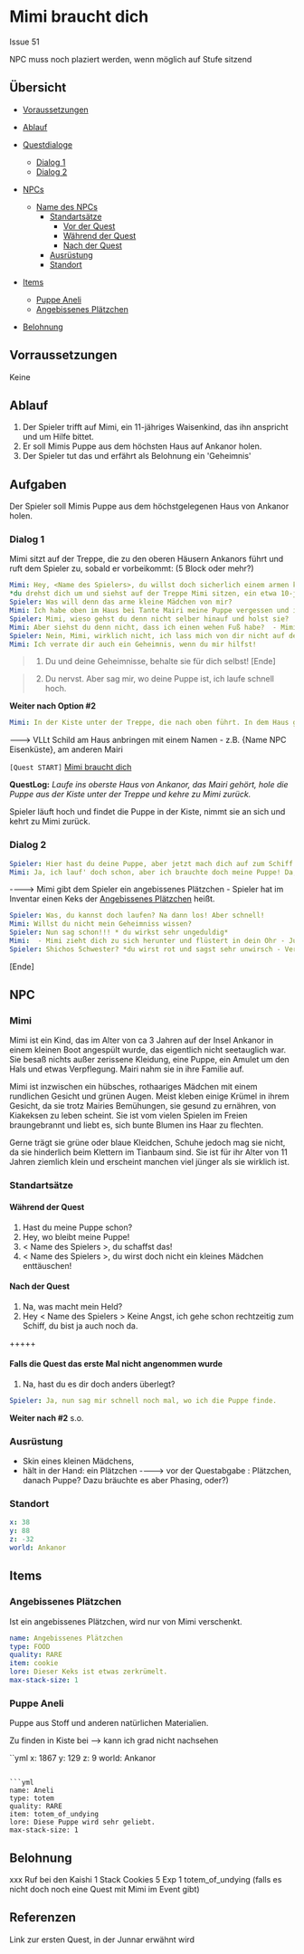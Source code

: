 # Mimi braucht dich

Issue 51

NPC muss noch plaziert werden, wenn möglich auf Stufe sitzend

## Übersicht 

- [Voraussetzungen](#voraussetzungen)
- [Ablauf](#ablauf)
- [Questdialoge](#questdialoge)
   - [Dialog 1](#dialog-1)
   - [Dialog 2](#dialog-2) 
- [NPCs](#npcs)
     - [Name des NPCs](#name-des-npcs)
         - [Standartsätze](#standartsaetze)
            - [Vor der Quest](#vor-der-quest)
            - [Während der Quest](#waehrend-der-quest)
            - [Nach der Quest](#nach-der-quest)
         - [Ausrüstung](#ausruestung)
         - [Standort](#standort)
       
-  [Items](#items)
    - [Puppe Aneli](#puppe-aneli)
    - [Angebissenes Plätzchen](#angebissenes-plaetzchen)
  
- [Belohnung](#belohnung)

## Vorraussetzungen

Keine

## Ablauf

1. Der Spieler trifft auf Mimi, ein 11-jähriges Waisenkind, das ihn anspricht und um Hilfe bittet.
2. Er soll Mimis Puppe aus dem höchsten Haus auf Ankanor holen.
3. Der Spieler tut das und erfährt als Belohnung ein 'Geheimnis'


## Aufgaben

Der Spieler soll Mimis Puppe aus dem höchstgelegenen Haus von Ankanor holen.

### **Dialog 1**

Mimi sitzt auf der Treppe, die zu den oberen Häusern Ankanors führt und ruft dem Spieler zu, sobald er vorbeikommt: (5 Block oder mehr?)

```yml
Mimi: Hey, <Name des Spielers>, du willst doch sicherlich einem armen kleinen Mädchen helfen? 
*du drehst dich um und siehst auf der Treppe Mimi sitzen, ein etwa 10-jähriges Mädchen, das du vom Sehen her kennst*
Spieler: Was will denn das arme kleine Mädchen von mir? 
Mimi: Ich habe oben im Haus bei Tante Mairi meine Puppe vergessen und ich brauche sie wirklich dringend!
Spieler: Mimi, wieso gehst du denn nicht selber hinauf und holst sie?
Mimi: Aber siehst du denn nicht, dass ich einen wehen Fuß habe?  - Mimi hält dir ihr Bein hin, das mit ein paar losen Stoffstreifen umwickelt ist - 
Spieler: Nein, Mimi, wirklich nicht, ich lass mich von dir nicht auf den Arm nehmen. Geh und hold dir deine Puppe selbst und dann schau, dass du zum Schiff kommst. Weißt du nicht, dass wir alle weg müssen, weil Agnatus und seine bösen Männer kommen? Ich habe jetzt Wichtigeres zu tun. 
Mimi: Ich verrate dir auch ein Geheimnis, wenn du mir hilfst!
```
> 1. Du und deine Geheimnisse, behalte sie für dich selbst! [Ende]

> 2. Du nervst. Aber sag mir, wo deine Puppe ist, ich laufe schnell hoch. 

**Weiter nach Option #2**

```yml
Mimi: In der Kiste unter der Treppe, die nach oben führt. In dem Haus ganz oben, nicht dort, wo Bürgermeister Roschick wohnt. Danke, <Name des Spielers>, du bist einfach großartig! 
```
---> VLLt Schild am Haus anbringen mit einem Namen - z.B. {Name NPC Eisenküste}, am anderen Mairi

`[Quest START]` [Mimi braucht dich](#mimi-braucht-dich)

**QuestLog:** *Laufe ins oberste Haus von Ankanor, das Mairi gehört, hole die Puppe aus der Kiste unter der Treppe und kehre zu Mimi zurück.*


Spieler läuft hoch und findet die Puppe in der Kiste, nimmt sie an sich und kehrt zu Mimi zurück. 
### **Dialog 2**
```yml
Spieler: Hier hast du deine Puppe, aber jetzt mach dich auf zum Schiff!  
Mimi: Ja, ich lauf' doch schon, aber ich brauchte doch meine Puppe! Da, du kannst die Hälfte meines Plätzchens haben. 
```
----> Mimi gibt dem Spieler ein angebissenes Plätzchen - Spieler hat im Inventar einen Keks der [Angebissenes Plätzchen](#angebissenes-plaetzchen) heißt.

```yml
Spieler: Was, du kannst doch laufen? Na dann los! Aber schnell!
Mimi: Willst du nicht mein Geheimniss wissen?
Spieler: Nun sag schon!!! * du wirkst sehr ungeduldig* 
Mimi:  - Mimi zieht dich zu sich herunter und flüstert in dein Ohr - Junnar mag dich! 
Spieler: Shichos Schwester? *du wirst rot und sagst sehr unwirsch - Verschwinde! Auf zum Schiff!*
 ```
[Ende]

## NPC

### Mimi

Mimi ist ein Kind, das im Alter von ca 3 Jahren auf der Insel Ankanor in einem kleinen Boot angespült wurde, das eigentlich nicht seetauglich war. Sie besaß nichts außer zerissene Kleidung, eine Puppe, ein Amulet um den Hals und etwas Verpflegung. Mairi nahm sie in ihre Familie auf.

Mimi ist inzwischen ein hübsches, rothaariges Mädchen mit einem rundlichen Gesicht und grünen Augen. Meist kleben einige Krümel in ihrem Gesicht, da sie trotz Mairies Bemühungen, sie gesund zu ernähren, von Kiakeksen zu leben scheint. Sie ist vom vielen Spielen im Freien braungebrannt und liebt es, sich bunte Blumen ins Haar zu flechten.

Gerne trägt sie grüne oder blaue Kleidchen, Schuhe jedoch mag sie nicht, da sie hinderlich beim Klettern im Tianbaum sind. Sie ist für ihr Alter von 11 Jahren ziemlich klein und erscheint manchen viel jünger als sie wirklich ist. 


### Standartsätze

#### Während der Quest


1. Hast du meine Puppe schon?
2. Hey, wo bleibt meine Puppe!
3. < Name des Spielers >, du schaffst das!
4. < Name des Spielers >, du wirst doch nicht ein kleines Mädchen enttäuschen!



#### Nach der Quest

1. Na, was macht mein Held? 
2. Hey < Name des Spielers > Keine Angst, ich gehe schon rechtzeitig zum Schiff, du bist ja auch noch da. 


+++++

#### Falls die Quest das erste Mal nicht angenommen wurde

1. Na, hast du es dir doch anders überlegt?

```yml
Spieler: Ja, nun sag mir schnell noch mal, wo ich die Puppe finde. 
```

**Weiter nach #2**  s.o.

### Ausrüstung

 - Skin eines kleinen Mädchens, 
 - hält in der Hand:  ein Plätzchen
 ----> vor der Questabgabe : Plätzchen, danach Puppe? Dazu bräuchte es aber Phasing, oder?)


### Standort

```yml
x: 38
y: 88
z: -32
world: Ankanor
``` 

## Items

### Angebissenes Plätzchen

Ist ein angebissenes Plätzchen, wird nur von Mimi verschenkt.

```yml
name: Angebissenes Plätzchen
type: FOOD
quality: RARE
item: cookie
lore: Dieser Keks ist etwas zerkrümelt.
max-stack-size: 1
```

### Puppe Aneli

Puppe aus Stoff und anderen natürlichen Materialien.

Zu finden in Kiste bei --> kann ich grad nicht nachsehen

``yml
x: 1867
y: 129
z: 9
world: Ankanor
``` 

```yml
name: Aneli
type: totem
quality: RARE
item: totem_of_undying
lore: Diese Puppe wird sehr geliebt.
max-stack-size: 1
```

## Belohnung

xxx Ruf bei den Kaishi
1 Stack Cookies
5 Exp
1 totem_of_undying   (falls es nicht doch noch eine Quest mit Mimi im Event gibt)


## Referenzen

Link zur ersten Quest, in der Junnar erwähnt wird











